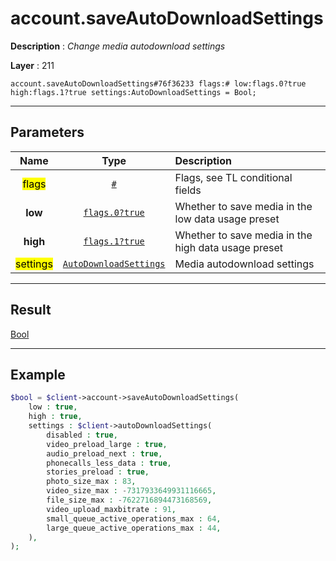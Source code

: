 # account.saveAutoDownloadSettings

**Description** : *Change media autodownload settings*

**Layer** : 211

```tl
account.saveAutoDownloadSettings#76f36233 flags:# low:flags.0?true high:flags.1?true settings:AutoDownloadSettings = Bool;
```

---

## Parameters

| Name | Type | Description |
| :---: | :---: | :--- |
| <mark>flags</mark> | [`#`](type/#) | Flags, see TL conditional fields |
| **low** | [`flags.0?true`](type/true) | Whether to save media in the low data usage preset |
| **high** | [`flags.1?true`](type/true) | Whether to save media in the high data usage preset |
| <mark>settings</mark> | [`AutoDownloadSettings`](type/AutoDownloadSettings) | Media autodownload settings |

---

## Result

[Bool](type/Bool)

---

## Example

```php
$bool = $client->account->saveAutoDownloadSettings(
	low : true,
	high : true,
	settings : $client->autoDownloadSettings(
		disabled : true,
		video_preload_large : true,
		audio_preload_next : true,
		phonecalls_less_data : true,
		stories_preload : true,
		photo_size_max : 83,
		video_size_max : -7317933649931116665,
		file_size_max : -7622716894473168569,
		video_upload_maxbitrate : 91,
		small_queue_active_operations_max : 64,
		large_queue_active_operations_max : 44,
	),
);
```